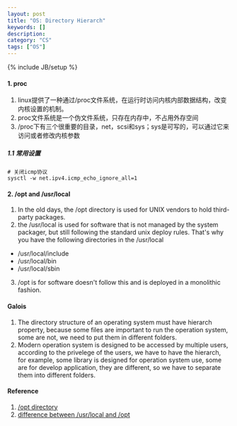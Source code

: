```yaml
---
layout: post
title: "OS: Directory Hierarch"
keywords: []
description: 
category: "CS"
tags: ["OS"]
---
```

{% include JB/setup %}


#### 1. proc
1. linux提供了一种通过/proc文件系统，在运行时访问内核内部数据结构，改变内核设置的机制。
2. proc文件系统是一个伪文件系统，只存在内存中，不占用外存空间 
3. /proc下有三个很重要的目录，net，scsi和sys；sys是可写的，可以通过它来访问或者修改内核参数

##### 1.1 常用设置
```shell
# 关闭icmp协议
sysctl -w net.ipv4.icmp_echo_ignore_all=1
```

#### 2. /opt and /usr/local
1. In the old days, the /opt directory is used for UNIX vendors to hold third-party packages.
2. the /usr/local is used for software that is not managed by the system packager, but still following 
the standard unix deploy rules. That's why you have the following directories in the /usr/local
- /usr/local/include
- /usr/local/bin
- /usr/local/sbin
3. /opt is for software doesn't follow this and is deployed in a monolithic fashion.






#### Galois
1. The directory structure of an operating system must have hierarch
   property, because some files are important to run the operation system, some
   are not, we need to put them in different folders.
2. Modern operation system is designed to be accessed by multiple users,
   according to the privelege of the users, we have to have the hierarch, for
   example, some library is designed for operation system use, some are for
   develop application, they are different, so we have to separate them into
   different folders.


#### Reference
1. [/opt directory](https://stackoverflow.com/questions/12649355/what-does-opt-mean-as-in-the-opt-directory-is-it-an-abbreviation/12649407#:~:text=According%20to%20the%20Filesystem%20Hierarchy,administrator%20when%20installing%20software%20locally%22.)
2. [difference between /usr/local and /opt](https://unix.stackexchange.com/questions/11544/what-is-the-difference-between-opt-and-usr-local)
